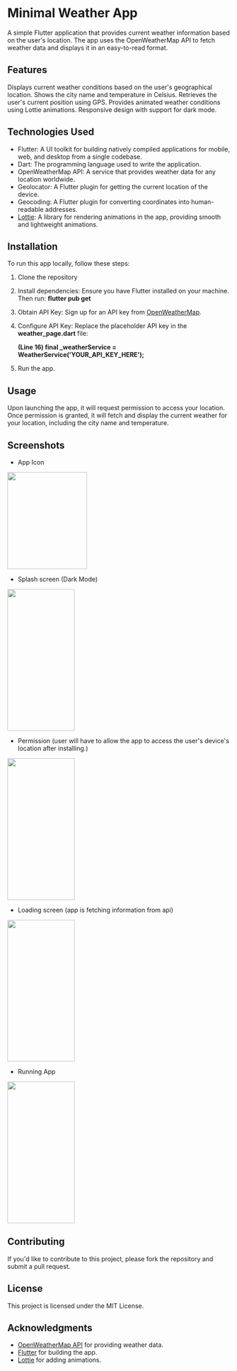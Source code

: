 # Minimal Weather App
A simple Flutter application that provides current weather information based on the user's location. The app uses the OpenWeatherMap API to fetch weather data and displays it in an easy-to-read format.

## Features
Displays current weather conditions based on the user's geographical location.
Shows the city name and temperature in Celsius.
Retrieves the user's current position using GPS.
Provides animated weather conditions using Lottie animations.
Responsive design with support for dark mode.

## Technologies Used
- Flutter: A UI toolkit for building natively compiled applications for mobile, web, and desktop from a single codebase.
- Dart: The programming language used to write the application.
- OpenWeatherMap API: A service that provides weather data for any location worldwide.
- Geolocator: A Flutter plugin for getting the current location of the device.
- Geocoding: A Flutter plugin for converting coordinates into human-readable addresses.
-  [Lottie](https://lottiefiles.com/): A library for rendering animations in the app, providing smooth and lightweight animations.


## Installation
To run this app locally, follow these steps:
1. Clone the repository
2. Install dependencies: Ensure you have Flutter installed on your machine. Then run: **flutter pub get**
3. Obtain API Key: Sign up for an API key from [OpenWeatherMap](https://openweathermap.org/).
4. Configure API Key: Replace the placeholder API key in the **weather_page.dart** file:
   
   **(Line 16) final _weatherService = WeatherService('YOUR_API_KEY_HERE');**
6. Run the app.


## Usage
Upon launching the app, it will request permission to access your location. Once permission is granted, it will fetch and display the current weather for your location, including the city name and temperature.

## Screenshots
- App Icon 
 <img src="https://github.com/amoakodomson25/ImageLibrary/blob/main/MinimalWeatherAppScreenshots/App%20Icon.jpg" width="180px" height="219px"/>

 - Splash screen (Dark Mode)
 <img src="https://github.com/amoakodomson25/ImageLibrary/blob/main/MinimalWeatherAppScreenshots/Splash%20screen.jpg" width="152.25px" height="320px"/>

 - Permission (user will have to allow the app to access the user's device's location after installing.)
 <img src="https://github.com/amoakodomson25/ImageLibrary/blob/main/MinimalWeatherAppScreenshots/Permission.jpg" width="152.25px" height="320px"/>

 - Loading screen (app is fetching information from api)
 <img src="https://github.com/amoakodomson25/ImageLibrary/blob/main/MinimalWeatherAppScreenshots/Loading%20App.jpg" width="152.25px" height="320px"/>

 - Running App
 <img src="https://github.com/amoakodomson25/ImageLibrary/blob/main/MinimalWeatherAppScreenshots/Running%20App.jpg" width="152.25px" height="320px"/>

## Contributing
If you'd like to contribute to this project, please fork the repository and submit a pull request.

## License
This project is licensed under the MIT License.

## Acknowledgments
- [OpenWeatherMap API](https://openweathermap.org/) for providing weather data.
- [Flutter](https://flutter.dev/) for building the app.
- [Lottie](https://lottiefiles.com/) for adding animations.

